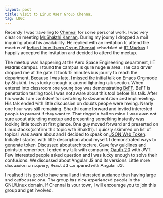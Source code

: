 ```yaml
---
layout: post
title: Visit to Linux User Group Chennai
tag: LUGC
---
```


Recently I was travelling to [Chennai](https://en.wikipedia.org/wiki/Chennai)
for some personal work. I was very clear on meeting
[Mr.Shakthi Kannan](http://shakthimaan.com/). During my journy I dropped a mail
inquiring about his availability. He replied with an invitation to attend the
meetup of [Indian Linux Users Group
Chennai](https://www.meetup.com/ILUG-C/events/234086665/) scheduled at
[IIT Madras](https://www.iitm.ac.in/). I happily accepted the invitation and
decided to attend the meetup.

The meetup was happening at the Aero Space Engineering department, IIT Madras
campus. I found the campus is quite huge in area. The cab driver dropped me at
the gate. It took 15 minutes bus journy to reach the department. Because I was late, I missed the initial talk on Emacs Org mode by Shakthi. I was lucky enough to
attend lightning talk section. When I entered into classroom one young boy was
demonstrating [BeFF](http://tools.kali.org/exploitation-tools/beef-xss). BeFF
is penetration testing tool. I was not aware about this tool before his talk.
After his words I am confident for switching to documentation and implimenting.
His talk ended with little discussion on doubts people were having. Nearly one
hour was still remaining. Shakthi came forward and invited interested people to
present if they want to. That ringed a bell on mine. I was even not sure about
attending meetup and presenting something instantly was looking little touch at
first glance. One guy moved forward and presented on Linux stacks(confirm this
topic with Shakthi). I quickly skimmed on list of topics I was aware about and
I decided to speak on [JSON Web
Token](https://en.wikipedia.org/wiki/JSON_Web_Token). Initially I started with
little description about myself. I demonstrated ways to generate token. Discussed
about architecture. Gave few guidlines and points to remember. I ended my talk
with comparing [Oauth 2.0](https://oauth.net/2/) with JWT. Few interested
people asked question and I was lucky enough to solve their confusions. We
discussed about Angular JS and its versions. Little more discussion on Jquery,
React JS compared with Angular JS.

I realised it is good to have small and interested audiance than having large 
and outfocused one. The group has nice experienced people in the GNU/Linux
domain. If Chennai is your town, I will encourage you to join this group and
get involved.
